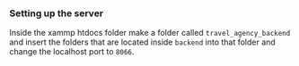 ### Setting up the server
Inside the xammp htdocs folder make a folder called `travel_agency_backend` and insert the folders that are located inside `backend` into that folder and change the localhost port to `8066`.